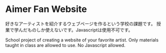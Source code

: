 # Aimer Fan Website

好きなアーティストを紹介するウェブページを作るという学校の課題です。
授業で学んだものしか使えないです。Javascriptは使用不可です。

School project of creating a website of your favorite artist.
Only materials taught in class are allowed to use. No Javascript allowed.
